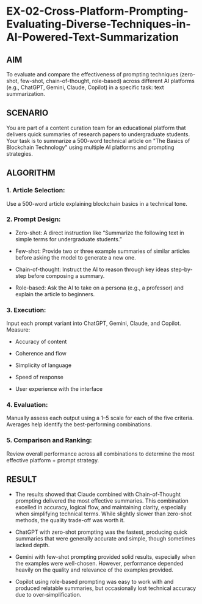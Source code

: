 # EX-02-Cross-Platform-Prompting-Evaluating-Diverse-Techniques-in-AI-Powered-Text-Summarization

## AIM
To evaluate and compare the effectiveness of prompting techniques (zero-shot, few-shot, chain-of-thought, role-based) across different AI platforms (e.g., ChatGPT, Gemini, Claude, Copilot) in a specific task: text summarization.

## SCENARIO
You are part of a content curation team for an educational platform that delivers quick summaries of research papers to undergraduate students. Your task is to summarize a 500-word technical article on "The Basics of Blockchain Technology" using multiple AI platforms and prompting strategies.

## ALGORITHM
### 1. Article Selection: 
Use a 500-word article explaining blockchain basics in a technical tone.

### 2. Prompt Design:

* Zero-shot: A direct instruction like “Summarize the following text in simple terms for undergraduate students.”

* Few-shot: Provide two or three example summaries of similar articles before asking the model to generate a new one.

* Chain-of-thought: Instruct the AI to reason through key ideas step-by-step before composing a summary.

* Role-based: Ask the AI to take on a persona (e.g., a professor) and explain the article to beginners.

### 3. Execution:
Input each prompt variant into ChatGPT, Gemini, Claude, and Copilot. Measure:

* Accuracy of content

* Coherence and flow

* Simplicity of language

* Speed of response

* User experience with the interface

### 4. Evaluation: 
Manually assess each output using a 1–5 scale for each of the five criteria. Averages help identify the best-performing combinations.

### 5. Comparison and Ranking:
Review overall performance across all combinations to determine the most effective platform + prompt strategy.

## RESULT
* The results showed that Claude combined with Chain-of-Thought prompting delivered the most effective summaries. This combination excelled in accuracy, logical flow, and maintaining clarity, especially when simplifying technical terms. While slightly slower than zero-shot methods, the quality trade-off was worth it.

* ChatGPT with zero-shot prompting was the fastest, producing quick summaries that were generally accurate and simple, though sometimes lacked depth.

* Gemini with few-shot prompting provided solid results, especially when the examples were well-chosen. However, performance depended heavily on the quality and relevance of the examples provided.

* Copilot using role-based prompting was easy to work with and produced relatable summaries, but occasionally lost technical accuracy due to over-simplification.
